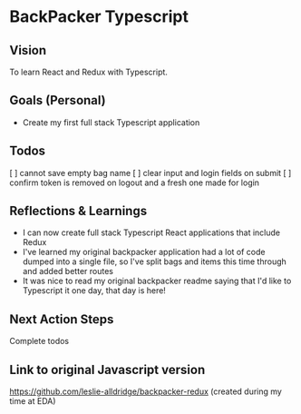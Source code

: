 # BackPacker Typescript

## Vision 

To learn React and Redux with Typescript.

## Goals (Personal)

- Create my first full stack Typescript application

## Todos
[ ] cannot save empty bag name
[ ] clear input and login fields on submit
[ ] confirm token is removed on logout and a fresh one made for login

## Reflections & Learnings

- I can now create full stack Typescript React applications that include Redux
- I've learned my original backpacker application had a lot of code dumped into a single file, so I've split bags and items this time through and added better routes
- It was nice to read my original backpacker readme saying that I'd like to Typescript it one day, that day is here!

## Next Action Steps

Complete todos

## Link to original Javascript version

https://github.com/leslie-alldridge/backpacker-redux (created during my time at EDA)
